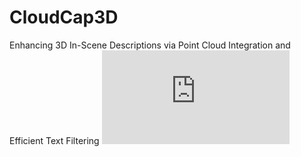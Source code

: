 # CloudCap3D
Enhancing 3D In-Scene Descriptions via Point Cloud Integration and Efficient Text Filtering
![这是一张图片](https://github.com/OpenMICG/CloudCap3D/blob/main/1.pdf)
